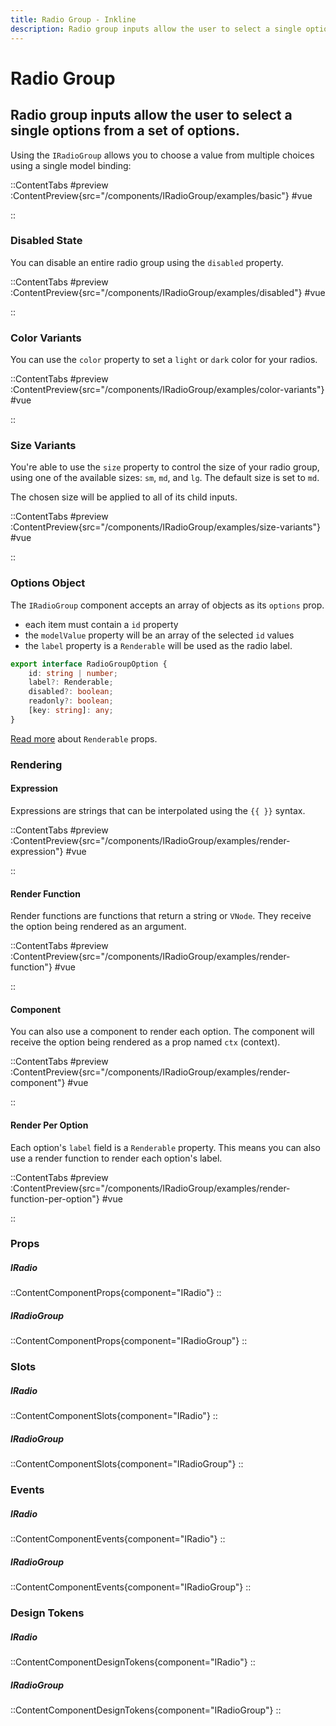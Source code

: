 ```yaml
---
title: Radio Group - Inkline
description: Radio group inputs allow the user to select a single options from a set of options.
---
```


# Radio Group
## Radio group inputs allow the user to select a single options from a set of options. 

Using the `IRadioGroup` allows you to choose a value from multiple choices using a single model binding:

::ContentTabs
#preview
:ContentPreview{src="/components/IRadioGroup/examples/basic"}
#vue
<!-- Autodocs{src="@inkline/inkline/components/IRadioGroup/examples/basic.raw.vue" lang="vue"} -->
::

### Disabled State
You can disable an entire radio group using the `disabled` property.

::ContentTabs
#preview
:ContentPreview{src="/components/IRadioGroup/examples/disabled"}
#vue
<!-- Autodocs{src="@inkline/inkline/components/IRadioGroup/examples/disabled.raw.vue" lang="vue"} -->
::


### Color Variants
You can use the `color` property to set a `light` or `dark` color for your radios.

::ContentTabs
#preview
:ContentPreview{src="/components/IRadioGroup/examples/color-variants"}
#vue
<!-- Autodocs{src="@inkline/inkline/components/IRadioGroup/examples/color-variants.raw.vue" lang="vue"} -->
::


### Size Variants
You're able to use the `size` property to control the size of your radio group, using one of the available sizes: `sm`, `md`, and `lg`. The default size is set to `md`.

The chosen size will be applied to all of its child inputs.

::ContentTabs
#preview
:ContentPreview{src="/components/IRadioGroup/examples/size-variants"}
#vue
<!-- Autodocs{src="@inkline/inkline/components/IRadioGroup/examples/size-variants.raw.vue" lang="vue"} -->
::


### Options Object
The `IRadioGroup` component accepts an array of objects as its `options` prop.
- each item must contain a `id` property
- the `modelValue` property will be an array of the selected `id` values
- the `label` property is a `Renderable` will be used as the radio label.

```ts
export interface RadioGroupOption {
    id: string | number;
    label?: Renderable;
    disabled?: boolean;
    readonly?: boolean;
    [key: string]: any;
}
```

[Read more](/docs/utilities/components/renderable) about `Renderable` props.

### Rendering

#### Expression
Expressions are strings that can be interpolated using the `{{ }}` syntax.

::ContentTabs
#preview
:ContentPreview{src="/components/IRadioGroup/examples/render-expression"}
#vue
<!-- Autodocs{src="@inkline/inkline/components/IRadioGroup/examples/render-expression.raw.vue" lang="vue"} -->
::

#### Render Function
Render functions are functions that return a string or `VNode`. They receive the option being rendered as an argument.

::ContentTabs
#preview
:ContentPreview{src="/components/IRadioGroup/examples/render-function"}
#vue
<!-- Autodocs{src="@inkline/inkline/components/IRadioGroup/examples/render-function.raw.vue" lang="vue"} -->
::

#### Component
You can also use a component to render each option. The component will receive the option being rendered as a prop named `ctx` (context).

::ContentTabs
#preview
:ContentPreview{src="/components/IRadioGroup/examples/render-component"}
#vue
<!-- Autodocs{src="@inkline/inkline/components/IRadioGroup/examples/render-component.raw.vue" lang="vue"} -->
::

#### Render Per Option
Each option's `label` field is a `Renderable` property. This means you can also use a render function to render each option's label.

::ContentTabs
#preview
:ContentPreview{src="/components/IRadioGroup/examples/render-function-per-option"}
#vue
<!-- Autodocs{src="@inkline/inkline/components/IRadioGroup/examples/render-function-per-option.raw.vue" lang="vue"} -->
::


### Props
##### IRadio
::ContentComponentProps{component="IRadio"}
::
##### IRadioGroup
::ContentComponentProps{component="IRadioGroup"}
::

### Slots
##### IRadio
::ContentComponentSlots{component="IRadio"}
::
##### IRadioGroup
::ContentComponentSlots{component="IRadioGroup"}
::

### Events
##### IRadio
::ContentComponentEvents{component="IRadio"}
::
##### IRadioGroup
::ContentComponentEvents{component="IRadioGroup"}
::

### Design Tokens
##### IRadio
::ContentComponentDesignTokens{component="IRadio"}
::
##### IRadioGroup
::ContentComponentDesignTokens{component="IRadioGroup"}
::
